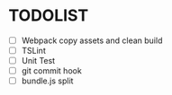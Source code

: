 # TODOLIST

- [ ] Webpack copy assets and clean build
- [ ] TSLint
- [ ] Unit Test
- [ ] git commit hook
- [ ] bundle.js split
